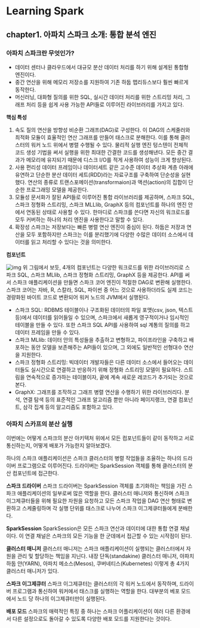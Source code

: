 # Learning Spark
## chapter1. 아파치 스파크 소개: 통합 분석 엔진

### 아파치 스파크란 무엇인가?
- 데이터 센터나 클라우드에서 대규모 분산 데이터 처리를 하기 위해 설계된 통합형 엔진이다.
- 중간 연산을 위해 메모리 저장소를 지원하여 기존 하둡 맵리듀스보다 훨씬 빠르게 동작한다.
- 머신러닝, 대화형 질의를 위한 SQL, 실시간 데이터 처리를 위한 스트리밍 처리, 그래프 처리 등을 쉽게 사용 가능한 API들로 이루어진 라이브러리를 가지고 있다.

**핵심 특성**
1. 속도
    질의 연산을 방향성 비순환 그래프(DAG)로 구성한다. 이 DAG의 스케줄러와 최적화 모듈이 효율적인 연산 그래프를 만들어 태스크로 분해한다. 이를 통해 클러스터의 워커 노드 위에서 병렬 수행될 수 있다.
    물리적 실행 엔진 텅스텐이 전체적 코드 생성 기법을 써서 실행을 위한 최대한 간결한 코드를 생성해낸다.
    모든 중간 결과가 메모리에 유지되기 때문에 디스크 I/O를 적게 사용하여 성능이 크게 향상된다.
2. 사용 편리성
    데이터 프레임이나 데이터세트 같은 고수준 데이터 추상화 계층 아래에 유연하고 단순한 분산 데이터 세트(RDD)라는 자료구조를 구축하여 단순성을 실현했다.
    연산의 종류로 트랜스포메이션(transformaion)과 액션(action)의 집합이 단순한 프로그래밍 모델을 제공한다.
3. 모듈성
    문서화가 잘된 API들로 이루어진 통합 라이브러리를 제공하며, 스파크 SQL, 스파크 정형화 스트리밍, 스파크 MLLlib, GraphX 등의 컴포넌트를 하나의 엔진 안에서 연동된 상태로 사용할 수 있다. 한마디로 스파크를 쓴다면 자신의 워크로드를 모두 커버하는 하나의 처리 엔진을 사용한다고 말할 수 있다.
4. 확장성
    스파크는 저장보다는 빠른 병렬 연산 엔진이 중심이 된다. 하둡은 저장과 연산을 모두 포함하지만 스파크는 이를 분리했기에 다양한 수많은 데이터 소스에서 데이터를 읽고 처리할 수 있다는 것을 의미한다. 


**컴포넌트**

![img](https://velog.velcdn.com/images/busybean3/post/741382af-6746-4843-9002-7459c5d035dd/image.png)
위 그림에서 보듯,  4개의 컴포넌트는 다양한 워크로드를 위한 라이브러리로 스파크 SQL, 스파크 MLlib, 스파크 정형화 스트리밍, GraphX 등을 제공한다. API를 써서 스파크 애플리케이션을 만들면 스파크 코어 엔진이 적절한 DAG로 변환해 실행한다. 스파크 코어는 자바, R, 스칼라, SQL, 파이썬 중  어느 것으로 사용하더라도 실제 코드는 경량화된 바이트 코드로 변환되어 워커 노드의 JVM에서 실행된다.

- 스파크 SQL: RDBMS 테이블이나 구조화된 데이터의 파일 포맷(csv, json, 텍스트 등)에서 데이터를 읽어들일 수 있으며, 스파크에서 새롭게 영구적이거나 임시적인 테이블을 만들 수 있다. 또한 스파크 SQL API를 사용하여 sql 계통의 질의를 하고 데이터 프레임을 만들 수 있다.
- 스파크 MLlib: 데이터 안의 특성들을 추출하고 변형하고, 파이프라인을 구축하고 배포하는 동안 모델을 보존해주는 API들이 있으며, 그 외에도 일반적인 선형대수 연산을 지원한다. 
- 스파크 정형화 스트리밍: 빅데이터 개발자들은 다른 데이터 소스에서 들어오는 데이터들도 실시간으로 연결하고 반응하기 위해 정형화 스트리밍 모델이 필요하다. 스트림을 연속적으로 증가하는 테이블이자, 끝에 계속 새로운 레코드가 추가되는 것으로 본다. 
- GraphX: 그래프를 조작하고 그래프 병렬 연산을 수행하기 위한 라이브러리다. 분석, 연결 탐색 등의 표준적인 그래프 알고리즘 뿐만 아니라 페이지랭크, 연결 컴포넌트, 삼각 집계 등의 알고리즘도 포함하고 있다.


### 아파치 스카프의 분산 실행
이번에는 어떻게 스파크의 분산 아키텍처 위에서 모든 컴포넌트들이 같이 동작하고 서로 통신하는지, 어떻게 배포가 가능한지 알아보겠다.

하나의 스파크 애플리케이션은 스파크 클러스터의 병렬 작업들을 조율하는 하나의 드라이버 프로그램으로 이루어진다.
드라이버는 SparkSession 객체를 통해 클러스터의 분산 컴포넌트에 접근한다.

**스파크 드라이버**
스파크 드라이버는 SparkSession 객체를 초기화하는 책임을 가진 스파크 애플리케이션의 일부로써 많은 역할을 한다. 클러스터 매니저와 통신하며 스파크 이그제큐터들을 위해 필요한 자원을 요청하고 모든 스파크 작업을 DAG 연산 형태로 변환하고 스케줄링하며 각 실행 단위를 태스크로 나누어 스파크 이그제큐터들에게 분배한다. 

**SparkSession**
SparkSession은 모든 스파크 연산과 데이터에 대한 통합 연결 채널이다. 이 연결 채널은 스파크의 모든 기능을 한 군데에서 접근할 수 있는 시작점이 된다. 

**클러스터 매니저**
클러스터 매니저는 스파크 애플리케이션이 실행되는 클러스터에서 자원을 관리 및 할당하는 책임을 지닌다. 
내장 단독(standakine) 클러스터 매니저, 아파치 하둡 얀(YARN), 아파치 메소스(Mesos), 쿠버네티스(Kubernetes) 이렇게 총 4가지 클러스터 매니저가 있다.

**스파크 이그제큐터**
스파크 이그제큐터는 클러스터의 각 워커 노드에서 동작하며, 드라이버 프로그램과 통신하여 워커에서 태스크를 실행하는 역할을 한다. 대부분의 베포 모드에서 노드 당 하나의 이그제큐터만이 실행된다.

**배포 모드**
스파크의 매력적인 특징 중 하나는 스파크 어플리케이션이 여러 다른 환경에서 다른 설정으로도 돌아갈 수 있도록 다양한 배포 모드를 지원한다는 것이다. 
